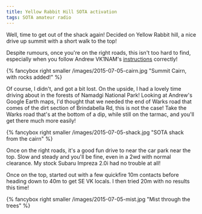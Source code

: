```yaml
---
title: Yellow Rabbit Hill SOTA activation
tags: SOTA amateur radio
---
```


Well, time to get out of the shack again!  Decided on Yellow Rabbit hill, a nice drive up summit with a short walk to the top!

Despite rumours, once you're on the right roads, this isn't too hard to find, especially when you follow Andrew VK1NAM's [instructions](https://vk1nam.wordpress.com/tag/yellow-rabbit-hill/) correctly!

{% fancybox right smaller /images/2015-07-05-cairn.jpg "Summit Cairn, with rocks added!" %}

Of course, I didn't, and got a bit lost. On the upside, I had a lovely time driving about in the forests of Namadgi National Park!  Looking at Andrew's Google Earth maps, I'd thought that we needed the end of Warks road that comes of the dirt section of Brindabella Rd, this is not the case! Take the Warks road that's at the bottom of a dip, while still on the tarmac, and you'll get there much more easily!

{% fancybox right smaller /images/2015-07-05-shack.jpg "SOTA shack from the cairn" %}

Once on the right roads, it's a good fun drive to near the car park near the top. Slow and steady and you'll be fine, even in a 2wd with normal clearance. My stock Subaru Impreza 2.0i had no trouble at all!

Once on the top, started out with a few quickfire 10m contacts before heading down to 40m to get SE VK locals. I then tried 20m with no results this time!

{% fancybox right smaller /images/2015-07-05-mist.jpg "Mist through the trees" %}

